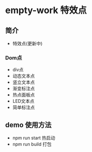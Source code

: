 # empty-work 特效点

## 简介
* 特效点(更新中)
### Dom点
- div点
- 动态文本点
- 竖立文本点
- 渐变标注点
- 热点面板点
- LED文本点
- 简单标注点

## demo 使用方法
* npm run start 热启动
* npm run build 打包
